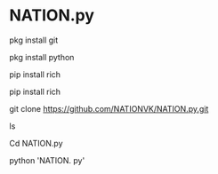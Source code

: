 # NATION.py


pkg install git 

pkg install python

pip install rich

pip install rich

git clone https://github.com/NATIONVK/NATION.py.git

ls

Cd NATION.py

python 'NATION. py'
